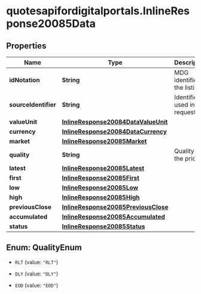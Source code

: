 # quotesapifordigitalportals.InlineResponse20085Data

## Properties

Name | Type | Description | Notes
------------ | ------------- | ------------- | -------------
**idNotation** | **String** | MDG identifier of the listing. | [optional] 
**sourceIdentifier** | **String** | Identifier used in the request. | [optional] 
**valueUnit** | [**InlineResponse20084DataValueUnit**](InlineResponse20084DataValueUnit.md) |  | [optional] 
**currency** | [**InlineResponse20084DataCurrency**](InlineResponse20084DataCurrency.md) |  | [optional] 
**market** | [**InlineResponse20085Market**](InlineResponse20085Market.md) |  | [optional] 
**quality** | **String** | Quality of the price. | [optional] 
**latest** | [**InlineResponse20085Latest**](InlineResponse20085Latest.md) |  | [optional] 
**first** | [**InlineResponse20085First**](InlineResponse20085First.md) |  | [optional] 
**low** | [**InlineResponse20085Low**](InlineResponse20085Low.md) |  | [optional] 
**high** | [**InlineResponse20085High**](InlineResponse20085High.md) |  | [optional] 
**previousClose** | [**InlineResponse20085PreviousClose**](InlineResponse20085PreviousClose.md) |  | [optional] 
**accumulated** | [**InlineResponse20085Accumulated**](InlineResponse20085Accumulated.md) |  | [optional] 
**status** | [**InlineResponse20085Status**](InlineResponse20085Status.md) |  | [optional] 



## Enum: QualityEnum


* `RLT` (value: `"RLT"`)

* `DLY` (value: `"DLY"`)

* `EOD` (value: `"EOD"`)




